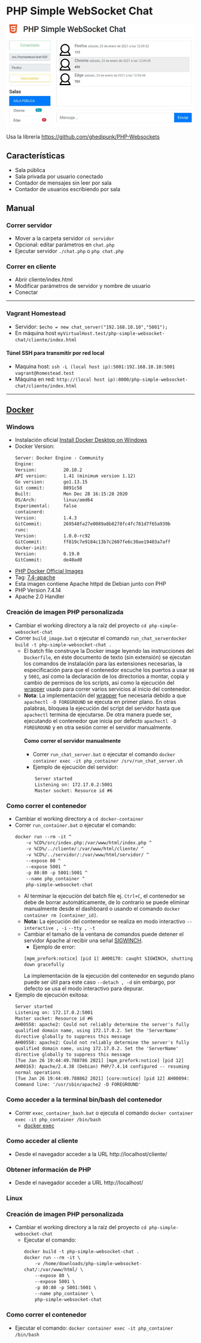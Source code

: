 # PHP Simple WebSocket Chat

![Pantalla](https://github.com/jbvazquez/php-simple-websocket-chat/blob/master/cliente/img/pantallaso.jpg?raw=true)

Usa la librería https://github.com/ghedipunk/PHP-Websockets

## Características
* Sala pública
* Sala privada por usuario conectado
* Contador de mensajes sin leer por sala
* Contador de usuarios escribiendo por sala

## Manual

### Correr servidor

* Mover a la carpeta servidor `cd servidor`
* Opcional: editar parámetros en `chat.php`
* Ejecutar servidor `./chat.php` o `php chat.php`

### Correr en cliente
* Abrir cliente/index.html
* Modificar parámetros de servidor y nombre de usuario
* Conectar

---

### Vagrant Homestead

* Servidor: `$echo = new chat_server("192.168.10.10","5001");`
* En máquina host `myVirtualHost.test/php-simple-websocket-chat/cliente/index.html`

#### Túnel SSH para transmitir por red local
* Maquina host: `ssh -L (local host ip):5001:192.168.10.10:5001 vagrant@homestead.test`
* Máquina en red: `http://(local host ip):8000/php-simple-websocket-chat/cliente/index.html`

---
## [Docker](https://docs.docker.com/get-started/overview/)
### Windows
* Instalación oficial [Install Docker Desktop on Windows](https://docs.docker.com/docker-for-windows/install/)
* Docker Version:
	```
	Server: Docker Engine - Community
	Engine:
	Version:          20.10.2
	API version:      1.41 (minimum version 1.12)
	Go version:       go1.13.15
	Git commit:       8891c58
	Built:            Mon Dec 28 16:15:28 2020
	OS/Arch:          linux/amd64
	Experimental:     false
	containerd:
	Version:          1.4.3
	GitCommit:        269548fa27e0089a8b8278fc4fc781d7f65a939b
	runc:
	Version:          1.0.0-rc92
	GitCommit:        ff819c7e9184c13b7c2607fe6c30ae19403a7aff
	docker-init:
	Version:          0.19.0
	GitCommit:        de40ad0
	```
* [PHP Docker Official Images](https://hub.docker.com/_/php)
 * Tag: [7.4-apache](https://github.com/docker-library/php/blob/74175669f4162058e1fb0d2b0cf342e35f9c0804/7.4/buster/apache/Dockerfile) 
 * Esta imagen contiene Apache httpd de Debian junto con PHP
 * PHP Version 7.4.14
 * Apache 2.0 Handler

### Creación de imagen PHP personalizada
* Cambiar el working directory a la raíz del proyecto `cd php-simple-websocket-chat`
* Correr `build_image.bat` o ejecutar el comando `run_chat_serverdocker build -t php-simple-websocket-chat .`
  * El batch file construye la Docker image leyendo las instrucciones del `Dockerfile`, en éste documento de texto (sin extensión) se ejecutan los comandos de instalación para las extensiones necesarias, la especificación para que el contenedor escuche los puertos a usar `80` y `5001`, así como la declaración de los directorios a montar, copia y cambio de permisos de los scripts, así como la ejecución del [wrapper](https://docs.docker.com/config/containers/multi-service_container/) usado para correr varios servicios al inicio del contenedor.
  * **Nota**:  La implementación del [wrapper](https://docs.docker.com/config/containers/multi-service_container/) fue necesaria debido a que `apachectl -D FOREGROUND` se ejecuta en primer plano. En otras palabras, bloquea la ejecución del script del servidor hasta que `apachectl` termina de ejecutarse.
  De otra manera puede ser, ejecutando el contenedor que inicia por defecto `apachectl -D FOREGROUND` y en otra sesión correr el servidor manualmente.
	#### Como correr el servidor manualmente
	* Correr `run_chat_server.bat` o ejecutar el comando `docker container exec -it php_container /srv/run_chat_server.sh`
	* Ejemplo de ejecución del servidor:
	```
		Server started
		Listening on: 172.17.0.2:5001
		Master socket: Resource id #6
	```

### Como correr el contenedor 
* Cambiar el working directory a `cd docker-container`
* Correr `run_container.bat` o ejecutar el comando:
	```
	docker run --rm -it ^
		-v %CD%/src/index.php:/var/www/html/index.php ^
		-v %CD%/../cliente/:/var/www/html/cliente/ ^
		-v %CD%/../servidor/:/var/www/html/servidor/ ^
		--expose 80 ^
		--expose 5001 ^
		-p 80:80 -p 5001:5001 ^
		--name php_container ^
		php-simple-websocket-chat
	```
	* Al terminar la ejecución del batch file ej. `Ctrl+C`, el contenedor se debe de borrar automáticamente, de lo contrario se puede eliminar manualmente desde el dashboard o usando el comando `docker container rm [container_id]`.
	* **Nota:** La ejecución del contenedor se realiza en modo interactivo `--interactive , -i` `--tty , -t` 
	* Cambiar el tamaño de la ventana de comandos puede detener el servidor Apache al recibir una señal [SIGWINCH](https://stackoverflow.com/questions/48086606/docker-container-exits-when-using-it-option).
		* Ejemplo de error:
		```
		[mpm_prefork:notice] [pid 1] AH00170: caught SIGWINCH, shutting down gracefully
		```
		La implementación de la ejecución del contenedor en segundo plano puede ser útil para este caso `--detach , -d` sin embargo, por defecto se usa el modo interactivo para depurar.
* Ejemplo de ejecución exitosa:
	```
	Server started
	Listening on: 172.17.0.2:5001
	Master socket: Resource id #6
	AH00558: apache2: Could not reliably determine the server's fully qualified domain name, using 172.17.0.2. Set the 'ServerName' directive globally to suppress this message
	AH00558: apache2: Could not reliably determine the server's fully qualified domain name, using 172.17.0.2. Set the 'ServerName' directive globally to suppress this message
	[Tue Jan 26 19:44:49.788786 2021] [mpm_prefork:notice] [pid 12] AH00163: Apache/2.4.38 (Debian) PHP/7.4.14 configured -- resuming normal operations
	[Tue Jan 26 19:44:49.788862 2021] [core:notice] [pid 12] AH00094: Command line: '/usr/sbin/apache2 -D FOREGROUND'
	```
### Como acceder a la terminal bin/bash del contenedor
* Correr `exec_container_bash.bat` o ejecuta el comando `docker container exec -it php_container /bin/bash`
  * [docker exec](https://docs.docker.com/engine/reference/commandline/exec/)
  
### Como acceder al cliente
* Desde el navegador acceder a la URL http://localhost/cliente/

### Obtener información de PHP
* Desde el navegador acceder a URL http://localhost/

### Linux

### Creación de imagen PHP personalizada
* Cambiar el working directory a la raíz del proyecto `cd php-simple-websocket-chat`
	* Ejecutar el comando:
		```
		docker build -t php-simple-websocket-chat .
		docker run --rm -it \
			-v /home/downloads/php-simple-websocket-chat/:/var/www/html/ \
			--expose 80 \
			--expose 5001 \
			-p 80:80 -p 5001:5001 \
			--name php_container \
			php-simple-websocket-chat
		```
### Como correr el contenedor 
* Ejecutar el comando: `docker container exec -it php_container /bin/bash`

